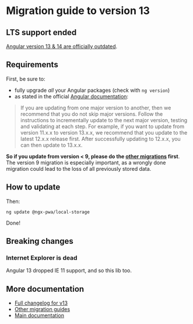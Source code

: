 # Migration guide to version 13

## LTS support ended

[Angular version 13 & 14 are officially outdated](https://angular.io/guide/releases).

## Requirements

First, be sure to:
- fully upgrade *all* your Angular packages (check with `ng version`)
- as stated in the official [Angular documentation](https://angular.io/guide/releases):

> If you are updating from one major version to another, then we recommend that you do not skip major versions. Follow the instructions to incrementally update to the next major version, testing and validating at each step. For example, if you want to update from version 11.x.x to version 13.x.x, we recommend that you update to the latest 12.x.x release first. After successfully updating to 12.x.x, you can then update to 13.x.x.

**So if you update from version < 9, please do the [other migrations](../MIGRATION.md) first**. The version 9 migration is especially important, as a wrongly done migration could lead to the loss of all previously stored data.

## How to update

Then:

```
ng update @ngx-pwa/local-storage
```

Done!

## Breaking changes

### Internet Explorer is dead

Angular 13 dropped IE 11 support, and so this lib too.

## More documentation

- [Full changelog for v13](../CHANGELOG.md)
- [Other migration guides](../MIGRATION.md)
- [Main documentation](../README.md)
